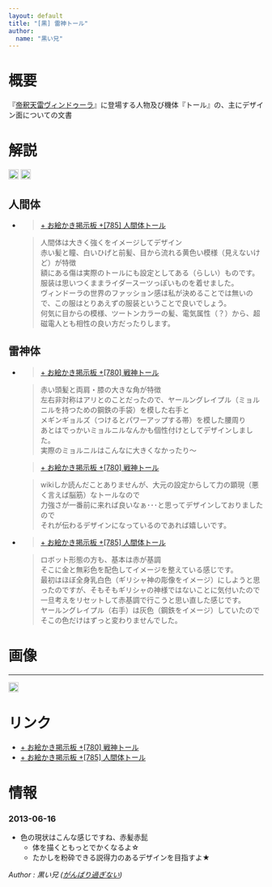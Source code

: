 ```yaml
---
layout: default
title: "[黒] 雷神トール"
author:
  name: "黒い兄"
---
```


概要
======================================================================================

『<a href="/_note/original/user04-3">帝釈天雷ヴィンドゥーラ</a>』に登場する人物及び機体『トール』の、主にデザイン面についての文書


解説
======================================================================================

<a href="https://get.google.com/albumarchive/115069798956937902080/album/AF1QipOxUrgus81yIIXCENr1bqLif5WokFAZkzf5Hw-8/AF1QipOiQHJXKYcLO1Euo3vUjfge6bv3YMHv5waB1At2"><img style="padding: 1px; border: 1px solid rgb(204, 204, 204); border-image: none;" src="https://lh3.googleusercontent.com/HQuPIFGq61KnLFuCLsf-f_BUY_EGHk6kmaa5gOpPQAvlNtuAftOy27dmTT2tkupEOk_FUWxZJdsbsSlwMw=s288"></a>
<a href="https://get.google.com/albumarchive/115069798956937902080/album/AF1QipOxUrgus81yIIXCENr1bqLif5WokFAZkzf5Hw-8/AF1QipMisPLDmxb_IitpqIe4IG8X1U2y49TLeRXlXHKu"><img style="padding: 1px; border: 1px solid rgb(204, 204, 204); border-image: none;" src="https://lh3.googleusercontent.com/iXyTpfuWsUaUhA9uUC7FbHcN5ZYHhP96TUAoollq08Us6MStJdkVz_a2zqBfYip8xN5slDzOtvIfYcejAQ=s288"></a>

人間体
-------------------------------------------

*	>[+ お絵かき掲示板 +[785] 人間体トール](http://www14.oekakibbs.com/bbs/blackbros/oekakibbs.cgi?mode=res_msg&amp;resno=785)

	> 人間体は大きく強くをイメージしてデザイン  
	> 赤い髪と瞳、白いひげと前髪、目から流れる黄色い模様（見えないけど）が特徴  
	> 額にある傷は実際のトールにも設定としてある（らしい）ものです。  
	> 服装は思いつくままライダースーツっぽいものを着せました。  
	> ヴィンドーラの世界のファッション感は私が決めることでは無いので、この服はとりあえずの服装ということで良いでしょう。  
	> 何気に目からの模様、ツートンカラーの髪、電気属性（？）から、超磁電人とも相性の良い方だったりします。  



雷神体
-------------------------------------------


*	> [+ お絵かき掲示板 +[780] 戦神トール](http://www14.oekakibbs.com/bbs/blackbros/oekakibbs.cgi?mode=res_msg&amp;resno=780)

	> 赤い頭髪と両肩・膝の大きな角が特徴  
	> 左右非対称はアリとのことだったので、ヤールングレイプル（ミョルニルを持つための鋼鉄の手袋）を模した右手と  
	> メギンギョルズ（つけるとパワーアップする帯）を模した腰周り  
	> あとはでっかいミョルニルなんかも個性付けとしてデザインしました。  
	> 実際のミョルニルはこんなに大きくなかったり～  

	> [+ お絵かき掲示板 +[780] 戦神トール](http://www14.oekakibbs.com/bbs/blackbros/oekakibbs.cgi?mode=res_msg&amp;resno=780)

	> wikiしか読んだことありませんが、大元の設定からして力の顕現（悪く言えば脳筋）なトールなので  
	> 力強さが一番前に来れば良いなぁ･･･と思ってデザインしておりましたので  
	> それが伝わるデザインになっているのであれば嬉しいです。  

*	> [+ お絵かき掲示板 +[785] 人間体トール](http://www14.oekakibbs.com/bbs/blackbros/oekakibbs.cgi?mode=res_msg&amp;resno=785)

	> ロボット形態の方も、基本は赤が基調  
	> そこに金と無彩色を配色してイメージを整えている感じです。  
	> 最初はほぼ全身乳白色（ギリシャ神の彫像をイメージ）にしようと思ったのですが、そもそもギリシャの神様ではないことに気付いたので  
	> 一旦考えをリセットして赤基調で行こうと思い直した感じです。  
	> ヤールングレイプル（右手）は灰色（鋼鉄をイメージ）していたので  
	> そこの色だけはずっと変わりませんでした。  


画像
======================================================================================

---
<a href="https://get.google.com/albumarchive/115069798956937902080/album/AF1QipOxUrgus81yIIXCENr1bqLif5WokFAZkzf5Hw-8/AF1QipNsUAhGmDQpTEH3bMU3YQTmhwE_X2m8dqDBDmWx"><img style="padding: 1px; border: 1px solid rgb(204, 204, 204); border-image: none;" src="https://lh3.googleusercontent.com/OIi5tqAXoGO1If_oJ1VxTpd9IQBeKlWY94g2XxQFA_7l8fKyJb4kceJFeL3t4y4rrjmSAQoCN-KLOT8lfg=s144"></a>



リンク
======================================================================================

* <a href="http://www14.oekakibbs.com/bbs/blackbros/oekakibbs.cgi?mode=res_msg&amp;resno=780">+ お絵かき掲示板 +[780] 戦神トール</a>
* <a href="http://www14.oekakibbs.com/bbs/blackbros/oekakibbs.cgi?mode=res_msg&amp;resno=785">+ お絵かき掲示板 +[785] 人間体トール</a>



情報
======================================================================================

### 2013-06-16

* 色の現状はこんな感じですね、赤髪赤髭
	* 体を描くともっとでかくなるよ☆
	* たかしを粉砕できる説得力のあるデザインを目指すよ★


<footer id="ARTICLEFOOTER">
<address>
Author : 黒い兄
(<a href="http://homepage2.nifty.com/blackbros/">がんばり過ぎない</a>)
</address>
</footer>